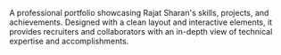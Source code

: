 A professional portfolio showcasing Rajat Sharan's skills, projects, and achievements. Designed with a clean layout and interactive elements, it provides recruiters and collaborators with an in-depth view of technical expertise and accomplishments.
